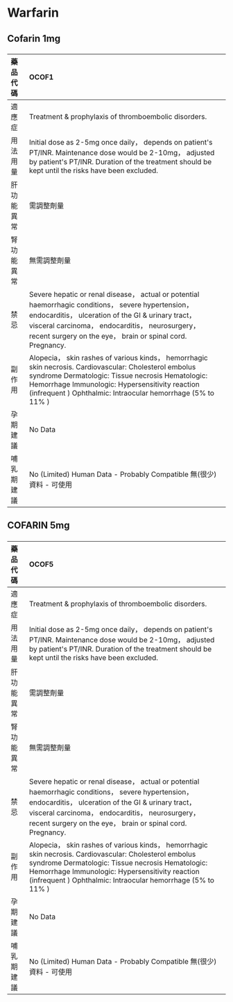 # Warfarin

## Cofarin 1mg

##### 

| 藥品代碼   | OCOF1                                                                                                                                                                                                                                                                        |
|:-----------|:-----------------------------------------------------------------------------------------------------------------------------------------------------------------------------------------------------------------------------------------------------------------------------|
| 適應症     | Treatment & prophylaxis of thromboembolic disorders.                                                                                                                                                                                                                         |
| 用法用量   | Initial dose as 2-5mg once daily， depends on patient's PT/INR. Maintenance dose would be 2-10mg， adjusted by patient's PT/INR. Duration of the treatment should be kept until the risks have been excluded.                                                                |
| 肝功能異常 | 需調整劑量                                                                                                                                                                                                                                                                   |
| 腎功能異常 | 無需調整劑量                                                                                                                                                                                                                                                                 |
| 禁忌       | Severe hepatic or renal disease， actual or potential haemorrhagic conditions， severe hypertension， endocarditis， ulceration of the GI & urinary tract， visceral carcinoma， endocarditis， neurosurgery， recent surgery on the eye， brain or spinal cord. Pregnancy.  |
| 副作用     | Alopecia， skin rashes of various kinds， hemorrhagic skin necrosis. Cardiovascular: Cholesterol embolus syndrome Dermatologic: Tissue necrosis Hematologic: Hemorrhage Immunologic: Hypersensitivity reaction (infrequent ) Ophthalmic: Intraocular hemorrhage (5% to 11% ) |
| 孕期建議   | No Data                                                                                                                                                                                                                                                                      |
| 哺乳期建議 | No (Limited) Human Data - Probably Compatible 無(很少)資料 - 可使用                                                                                                                                                                                                          |

## COFARIN 5mg

##### 

| 藥品代碼   | OCOF5                                                                                                                                                                                                                                                                        |
|:-----------|:-----------------------------------------------------------------------------------------------------------------------------------------------------------------------------------------------------------------------------------------------------------------------------|
| 適應症     | Treatment & prophylaxis of thromboembolic disorders.                                                                                                                                                                                                                         |
| 用法用量   | Initial dose as 2-5mg once daily， depends on patient's PT/INR. Maintenance dose would be 2-10mg， adjusted by patient's PT/INR. Duration of the treatment should be kept until the risks have been excluded.                                                                |
| 肝功能異常 | 需調整劑量                                                                                                                                                                                                                                                                   |
| 腎功能異常 | 無需調整劑量                                                                                                                                                                                                                                                                 |
| 禁忌       | Severe hepatic or renal disease， actual or potential haemorrhagic conditions， severe hypertension， endocarditis， ulceration of the GI & urinary tract， visceral carcinoma， endocarditis， neurosurgery， recent surgery on the eye， brain or spinal cord. Pregnancy.  |
| 副作用     | Alopecia， skin rashes of various kinds， hemorrhagic skin necrosis. Cardiovascular: Cholesterol embolus syndrome Dermatologic: Tissue necrosis Hematologic: Hemorrhage Immunologic: Hypersensitivity reaction (infrequent ) Ophthalmic: Intraocular hemorrhage (5% to 11% ) |
| 孕期建議   | No Data                                                                                                                                                                                                                                                                      |
| 哺乳期建議 | No (Limited) Human Data - Probably Compatible 無(很少)資料 - 可使用                                                                                                                                                                                                          |

